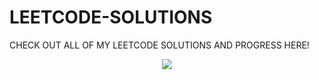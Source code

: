 # LEETCODE-SOLUTIONS
CHECK OUT ALL OF MY LEETCODE SOLUTIONS AND PROGRESS HERE!
<br>
<div  align="center">
<img style="position:relative ; align-self:centre" src="https://leetcard.jacoblin.cool/mayuresh1377?theme=dark&font=Nunito%20Sans&ext=contest">
</div>
